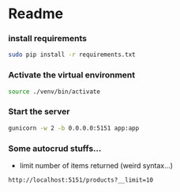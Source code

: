 # Readme

### install requirements

```bash
sudo pip install -r requirements.txt
```

### Activate the virtual environment

```bash
source ./venv/bin/activate
```

### Start the server

```bash
gunicorn -w 2 -b 0.0.0.0:5151 app:app
```

### Some autocrud stuffs...

* limit number of items returned (weird syntax...)
```
http://localhost:5151/products?__limit=10
```
